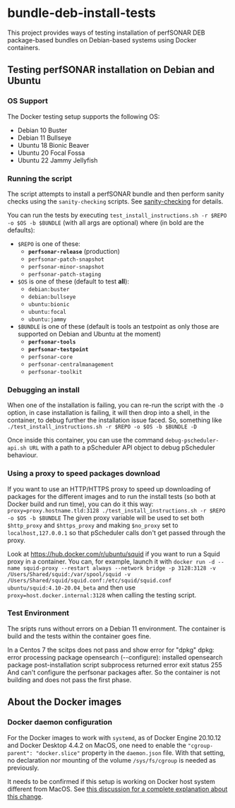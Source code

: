 # bundle-deb-install-tests
This project provides ways of testing installation of perfSONAR DEB package-based bundles on Debian-based systems using Docker containers.

## Testing perfSONAR installation on Debian and Ubuntu

### OS Support
The Docker testing setup supports the following OS:
 * Debian 10 Buster
 * Debian 11 Bullseye
 * Ubuntu 18 Bionic Beaver
 * Ubuntu 20 Focal Fossa
 * Ubuntu 22 Jammy Jellyfish

### Running the script
The script attempts to install a perfSONAR bundle and then perform sanity checks using the `sanity-checking` scripts.  See [sanity-checking](../../../sanity-checking) for details.

You can run the tests by executing `test_install_instructions.sh -r $REPO -o $OS -b $BUNDLE` (with all args are optional) where (in bold are the defaults):

 * `$REPO` is one of these:
   * **`perfsonar-release`** (production)
   * `perfsonar-patch-snapshot`
   * `perfsonar-minor-snapshot`
   * `perfsonar-patch-staging`
 * `$OS` is one of these (default to test **all**):
   * `debian:buster`
   * `debian:bullseye`
   * `ubuntu:bionic`
   * `ubuntu:focal`
   * `ubuntu:jammy`
 * `$BUNDLE` is one of these (default is tools an testpoint as only those are supported on Debian and Ubuntu at the moment)
   * **`perfsonar-tools`**
   * **`perfsonar-testpoint`**
   * `perfsonar-core`
   * `perfsonar-centralmanagement`
   * `perfsonar-toolkit`

### Debugging an install
When one of the installation is failing, you can re-run the script with the `-D` option, in case installation is failing, it will then drop into a shell, in the container, to debug further the installation issue faced.  So, something like `./test_install_instructions.sh -r $REPO -o $OS -b $BUNDLE -D`

Once inside this container, you can use the command `debug-pscheduler-api.sh URL` with a path to a pScheduler API object to debug pScheduler behaviour.

### Using a proxy to speed packages download
If you want to use an HTTP/HTTPS proxy to speed up downloading of packages for the different images and to run the install tests (so both at Docker build and run time), you can do it this way: `proxy=proxy.hostname.tld:3128 ./test_install_instructions.sh -r $REPO -o $OS -b $BUNDLE`  The given proxy variable will be used to set both `$http_proxy` and `$https_proxy` and making `$no_proxy` set to `localhost,127.0.0.1` so that pScheduler calls don't get passed through the proxy.

Look at https://hub.docker.com/r/ubuntu/squid if you want to run a Squid proxy in a container.  You can, for example, launch it with `docker run -d --name squid-proxy --restart always --network bridge -p 3128:3128 -v /Users/Shared/squid:/var/spool/squid -v /Users/Shared/squid/squid.conf:/etc/squid/squid.conf ubuntu/squid:4.10-20.04_beta` and then use `proxy=host.docker.internal:3128` when calling the testing script.

### Test Environment
The sripts runs without errors on a Debian 11 environment. The container is build and the tests within the container goes fine.

In a Centos 7 the scitps does not pass and show error for "dpkg"
dpkg: error processing package opensearch (--configure):
 installed opensearch package post-installation script subprocess returned error exit status 255
And can't configure the perfsonar packages after.
So the container is not building and does not pass the first phase.

## About the Docker images
### Docker daemon configuration

For the Docker images to work with `systemd`, as of Docker Engine 20.10.12 and Docker Desktop 4.4.2 on MacOS, one need to enable the `"cgroup-parent": "docker.slice"` property in the `daemon.json` file. With that setting, no declaration nor mounting of the volume `/sys/fs/cgroup` is needed as previously.

It needs to be confirmed if this setup is working on Docker host system different from MacOS.  See [this discussion for a complete explanation about this change](https://serverfault.com/questions/1053187/systemd-fails-to-run-in-a-docker-container-when-using-cgroupv2-cgroupns-priva).
